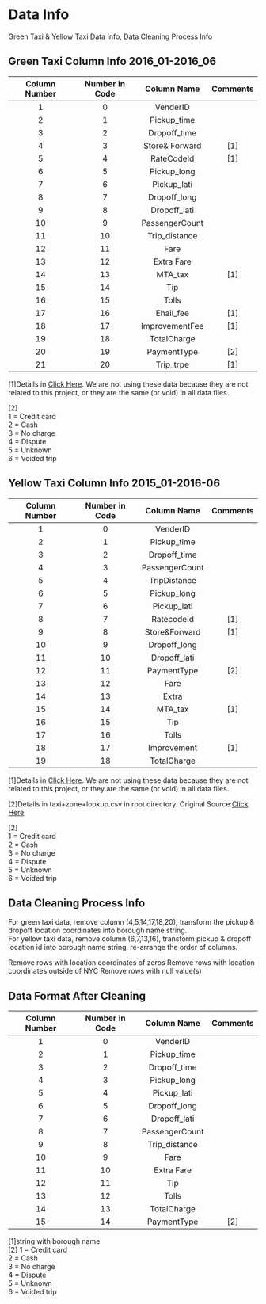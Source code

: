# Data Info 

Green Taxi & Yellow Taxi Data Info, Data Cleaning Process Info

## Green Taxi Column Info 2016_01-2016_06

|Column Number	|Number in Code	|Column Name 	|Comments	|
|:-------------:|:-------------:|:-------------:|:---------:|
|1				|0		  		|VenderID		|			|
|2				|1				|Pickup_time	|			|
|3				|2				|Dropoff_time	|			|
|4				|3				|Store& Forward	|[1]		|
|5				|4				|RateCodeId		|[1]		|
|6				|5				|Pickup_long	|			|
|7				|6				|Pickup_lati	|			|
|8				|7				|Dropoff_long	|			|
|9				|8				|Dropoff_lati	|			|
|10				|9				|PassengerCount	|			|
|11				|10				|Trip_distance	|			|
|12				|11				|Fare			|			|
|13				|12				|Extra Fare		|			|
|14				|13				|MTA_tax		|[1]		|
|15				|14				|Tip			|			|
|16				|15				|Tolls			|			|
|17				|16				|Ehail_fee		|[1]		|
|18				|17				|ImprovementFee	|[1]			|
|19				|18				|TotalCharge	|			|
|20				|19				|PaymentType	|[2]		|
|21				|20				|Trip_trpe		|[1]			|

[1]Details in [Click Here](http://www.nyc.gov/html/tlc/downloads/pdf/data_dictionary_trip_records_green.pdf). We are not using these data because they are not related to this project, or they are the same (or void) in all data files.

[2]<br />
1 = Credit card <br />
2 = Cash <br />
3 = No charge <br />
4 = Dispute <br />
5 = Unknown <br />
6 = Voided trip <br />


## Yellow Taxi Column Info 2015_01-2016-06

|Column Number	|Number in Code	|Column Name 	|Comments	|
|:-------------:|:-------------:|:-------------:|:---------:|
|1				|0		  		|VenderID		|			|
|2				|1				|Pickup_time	|			|
|3				|2				|Dropoff_time	|			|
|4				|3				|PassengerCount	|			|
|5				|4				|TripDistance	|			
|6				|5				|Pickup_long	|			|
|7				|6				|Pickup_lati	|			|
|8				|7				|RatecodeId		|[1]		|
|9				|8				|Store&Forward	|[1]		|
|10				|9				|Dropoff_long	|			|
|11				|10				|Dropoff_lati	|			|
|12				|11				|PaymentType	|[2]		|
|13				|12				|Fare			|			|
|14				|13				|Extra			|			|
|15				|14				|MTA_tax		|[1]		|
|16				|15				|Tip			|			|
|17				|16				|Tolls			|			|
|18				|17				|Improvement	|[1]		|
|19				|18				|TotalCharge	|			|

[1]Details in [Click Here](http://www.nyc.gov/html/tlc/downloads/pdf/data_dictionary_trip_records_yellow.pdf). We are not using these data because they are not related to this project, or they are the same (or void) in all data files.

[2]Details in taxi+zone+lookup.csv in root directory. Original Source:[Click Here](https://s3.amazonaws.com/nyc-tlc/misc/taxi+_zone_lookup.csv)

[2]<br />
1 = Credit card <br />
2 = Cash <br />
3 = No charge <br />
4 = Dispute <br />
5 = Unknown <br />
6 = Voided trip <br />


## Data Cleaning Process Info

For green taxi data, remove column (4,5,14,17,18,20), transform the pickup & dropoff location coordinates into borough name string. <br />
For yellow taxi data, remove column (6,7,13,16), transform pickup & dropoff location id into borough name string, re-arrange the order of columns.<br />

Remove rows with location coordinates of zeros
Remove rows with location coordinates outside of NYC
Remove rows with null value(s) 


## Data Format After Cleaning

|Column Number |Number in Code   |Column Name   |Comments   |
|:-------------:|:-------------:|:-------------:|:---------:|
|1          |0          |VenderID      |        |
|2          |1          |Pickup_time   |        |
|3          |2          |Dropoff_time  |        |
|4          |3          |Pickup_long   |        |
|5          |4          |Pickup_lati   |        |
|6          |5          |Dropoff_long  |        |
|7          |6          |Dropoff_lati  |        |
|8            |7          |PassengerCount   |        |
|9            |8            |Trip_distance |        |
|10            |9            |Fare       |        |
|11           |10            |Extra Fare    |        |
|12            |11            |Tip        |        |
|13            |12            |Tolls         |        |
|14            |13            |TotalCharge   |        |
|15            |14            |PaymentType   |[2]     |

[1]string with borough name  
[2]
1 = Credit card <br />
2 = Cash <br />
3 = No charge <br />
4 = Dispute <br />
5 = Unknown <br />
6 = Voided trip <br />
